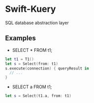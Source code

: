 # Swift-Kuery
SQL database abstraction layer

## Examples
* SELECT * FROM t1;
```swift
let t1 = T1()
let s = Select(from: t1)
s.execute(connection) { queryResult in
  // ...
}
```

* SELECT a FROM t1;
```swift
let s = Select(t1.a, from: t1)
```
